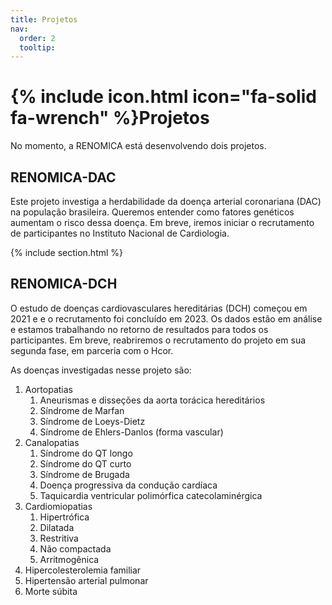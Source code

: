 ```yaml
---
title: Projetos
nav:
  order: 2
  tooltip: 
---
```


# {% include icon.html icon="fa-solid fa-wrench" %}Projetos

No momento, a RENOMICA está desenvolvendo dois projetos.

## RENOMICA-DAC

Este projeto investiga a herdabilidade da doença arterial coronariana (DAC) na população brasileira. Queremos entender como fatores genéticos aumentam o risco dessa doença. Em breve, iremos iniciar o recrutamento de participantes no Instituto Nacional de Cardiologia.

{% include section.html %}

## RENOMICA-DCH

O estudo de doenças cardiovasculares hereditárias (DCH) começou em 2021 e e o recrutamento foi concluído em 2023. Os dados estão em análise e estamos trabalhando no retorno de resultados para todos os participantes. Em breve, reabriremos o recrutamento do projeto em sua segunda fase, em parceria com o Hcor.

As doenças investigadas nesse projeto são:
1. Aortopatias
    1. Aneurismas e disseções da aorta torácica hereditários
    2. Síndrome de Marfan
    3. Síndrome de Loeys-Dietz
    4. Síndrome de Ehlers-Danlos (forma vascular)
2. Canalopatias
    1. Síndrome do QT longo
    2. Síndrome do QT curto
    3. Síndrome de Brugada
    4. Doença progressiva da condução cardíaca
    5. Taquicardia ventricular polimórfica catecolaminérgica
3. Cardiomiopatias
    1. Hipertrófica
    2. Dilatada
    3. Restritiva
    4. Não compactada
    5. Arritmogênica
4. Hipercolesterolemia familiar
5. Hipertensão arterial pulmonar
6. Morte súbita
